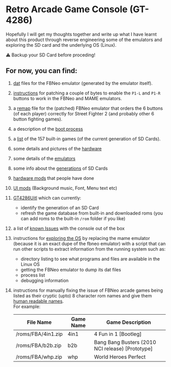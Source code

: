 # Retro Arcade Game Console (GT-4286)

Hopefully I will get my thoughts together and write up what I have learnt about this product through reverse engineering some of the emulators and exploring the SD card and the underlying OS (Linux).

⚠️ Backup your SD Card before proceding!

## For now, you can find:

1. [dat](./dats/) files for the FBNeo emulator (generated by the emulator itself).

2. [instructions](./Emulator%20Patches.md) for patching a couple of bytes to enable the ```P1-L``` and ```P1-R``` buttons to work in the FBNeo and MAME emulators.

3. a [remap](./sdcard_tweaks/keyremap) file for the (patched) FBNeo emulator that orders the 6 buttons (of each player) correctly for Street Fighter 2 (and probably other 6 button fighting games).

4. a description of the [boot process](./Exploring%20the%20OS%20-%20Boot%20Process.md)

5. a [list](./dats/built-in%20roms.txt) of the 157 built-in games (of the current generation of SD Cards).

6. some details and pictures of the [hardware](./Hardware.md)

7. some details of the [emulators](./Emulators.md)

8. some info about the [generations](./Generations.md) of SD Cards

9. [hardware mods](./Hardware%20Modifications.md) that people have done

10. [UI mods](./UI%20Modifications.md) (Background music, Font, Menu text etc)

11. [GT4286Uitl](https://github.com/nk64/GT4286/releases) which can currently:
    - identify the generation of an SD Card
    - refresh the game database from built-in and downloaded roms (you can add roms to the built-in ```/rom``` folder if you like)

12. a list of [known Issues](./Known%20Issues.md) with the console out of the box

13. instructions for [exploring the OS](./Exploring%20the%20OS.md) by replacing the mame emulator (because it is an exact dupe of the fbneo emulator) with a script that can run other scripts to extract information from the running system such as:
    * directory listing to see what programs and files are available in the Linux OS
    * getting the FBNeo emulator to dump its dat files
    * process list
    * debugging information

14. instructions for manually fixing the issue of FBNeo arcade games being listed as their cryptic (upto) 8 character rom names and give them [human readable names](./Humanise%20Names.md).  
    For example:

    |     File Name      | Game Name |                 Game Description                 |
    |--------------------|-----------|--------------------------------------------------|
    | /roms/FBA/4in1.zip | 4in1      | 4 Fun in 1 [Bootleg]                             |
    | /roms/FBA/b2b.zip  | b2b       | Bang Bang Busters (2010 NCI release) [Prototype] |
    | /roms/FBA/whp.zip  | whp       | World Heroes Perfect                             |

